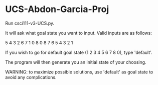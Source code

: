 # UCS-Abdon-Garcia-Proj

Run csci111-v3-UCS.py.

It will ask what goal state you want to input. Valid inputs are as follows:

5 4 3 2 6 7 1 0 8
0 8 7 6 5 4 3 2 1

If you wish to go for default goal state (1 2 3 4 5 6 7 8 0), type 'default'.

The program will then generate you an initial state of your choosing.

WARNING: to maximize possible solutions, use 'default' as goal state to avoid any complications.
